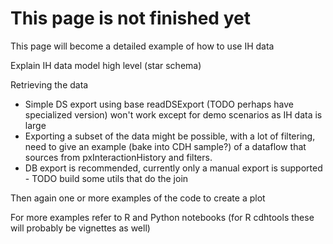 # This page is not finished yet

This page will become a detailed example of how to use IH data

Explain IH data model high level (star schema)

Retrieving the data
* Simple DS export using base readDSExport (TODO perhaps have specialized version) won't work except for demo scenarios as IH data is large
* Exporting a subset of the data might be possible, with a lot of filtering, need to give an example (bake into CDH sample?) of a dataflow that sources from pxInteractionHistory and filters.
* DB export is recommended, currently only a manual export is supported - TODO build some utils that do the join


Then again one or more examples of the code to create a plot

For more examples refer to R and Python notebooks (for R cdhtools these will probably be vignettes as well)

